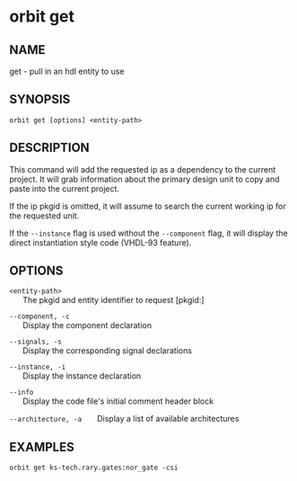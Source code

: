 # __orbit get__

## __NAME__

get - pull in an hdl entity to use

## __SYNOPSIS__

```
orbit get [options] <entity-path>
```

## __DESCRIPTION__

This command will add the requested ip as a dependency to the current 
project. It will grab information about the primary design unit to copy and
paste into the current project.

If the ip pkgid is omitted, it will assume to search the current working ip
for the requested unit. 

If the `--instance` flag is used without the `--component` flag, it will
display the direct instantiation style code (VHDL-93 feature).

## __OPTIONS__

`<entity-path>`  
      The pkgid and entity identifier to request [pkgid:]<entity>
 
`--component, -c`  
      Display the component declaration
 
`--signals, -s`  
      Display the corresponding signal declarations
 
`--instance, -i`  
      Display the instance declaration
 
`--info`  
      Display the code file's initial comment header block
 
`--architecture, -a`
      Display a list of available architectures

## __EXAMPLES__

```
orbit get ks-tech.rary.gates:nor_gate -csi
```